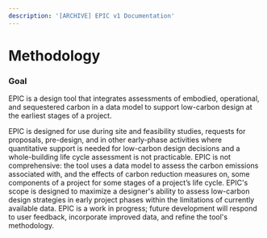 ```yaml
---
description: '[ARCHIVE] EPIC v1 Documentation'
---
```


# Methodology

### Goal

EPIC is a design tool that integrates assessments of embodied, operational, and sequestered carbon in a data model to support low-carbon design at the earliest stages of a project.

EPIC is designed for use during site and feasibility studies, requests for proposals, pre-design, and in other early-phase activities where quantitative support is needed for low-carbon design decisions and a whole-building life cycle assessment is not practicable. EPIC is not comprehensive: the tool uses a data model to assess the carbon emissions associated with, and the effects of carbon reduction measures on, some components of a project for some stages of a project’s life cycle. EPIC's scope is designed to maximize a designer's ability to assess low-carbon design strategies in early project phases within the limitations of currently available data. EPIC is a work in progress; future development will respond to user feedback, incorporate improved data, and refine the tool's methodology.
